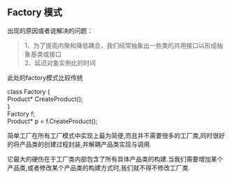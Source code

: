 Factory 模式
--------------  

出现的原因或者说解决的问题：  
>1、为了提高内聚和降低耦合，我们经常抽象出一些类的共用接口以形成抽象基类或接口  
>2、延迟对象实例化的时间  

此处的factory模式比较传统

class Factory {  
    Product* CreateProduct();  
}  
Factory f;  
Product* p = f.CreateProduct();  

简单工厂在所有工厂模式中实现上最为简便,而且并不需要很多的工厂类,同时很好的将产品类的创建过程封装,并解耦产品类实现与调用.

它最大的硬伤在于工厂类内部包含了所有具体产品类的构建.当我们需要增加某个产品类,或者修改某个产品类的构建方式时,我们就不得不修改工厂类.